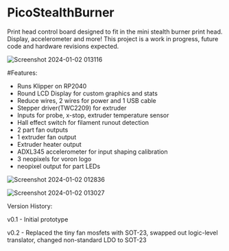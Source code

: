 # PicoStealthBurner
Print head control board designed to fit in the mini stealth burner print head. Display, accelerometer and more! This project is a work in progress, future code and hardware revisions expected. 

![Screenshot 2024-01-02 013116](https://github.com/james-carl-git/PicoStealthBurner/assets/78581339/d8298910-f1dc-4790-a2fa-db9e24e1a563)


#Features:
- Runs Klipper on RP2040
- Round LCD Display for custom graphics and stats
- Reduce wires, 2 wires for power and 1 USB cable
- Stepper driver(TWC2209) for extruder
- Inputs for probe, x-stop, extruder temperature sensor
- Hall effect switch for filament runout detection
- 2 part fan outputs
- 1 extruder fan output
- Extruder heater output
- ADXL345 accelerometer for input shaping calibration
- 3 neopixels for voron logo
- neopixel output for part LEDs

![Screenshot 2024-01-02 012836](https://github.com/james-carl-git/PicoStealthBurner/assets/78581339/1134632e-56fe-4059-9b44-1a5c5d6b602b)

![Screenshot 2024-01-02 013027](https://github.com/james-carl-git/PicoStealthBurner/assets/78581339/f6b88fba-6347-4b96-8044-a7924675b536)

Version History:

v0.1 - Initial prototype

v0.2 - Replaced the tiny fan mosfets with SOT-23, swapped out logic-level translator, changed non-standard LDO to SOT-23
